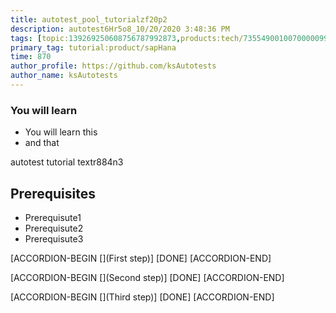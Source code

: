 ```yaml
---
title: autotest_pool_tutorialzf20p2
description: autotest6Hr5o8_10/20/2020 3:48:36 PM
tags: [topic:139269250608756787992873,products:tech/73554900100700000996,tutorial:experience/advanced]
primary_tag: tutorial:product/sapHana
time: 870
author_profile: https://github.com/ksAutotests
author_name: ksAutotests
---
```

### You will learn
- You will learn this
- and that

autotest tutorial textr884n3

## Prerequisites
- Prerequisute1
- Prerequisute2
- Prerequisute3

[ACCORDION-BEGIN [](First step)]
[DONE]
[ACCORDION-END]

[ACCORDION-BEGIN [](Second step)]
[DONE]
[ACCORDION-END]

[ACCORDION-BEGIN [](Third step)]
[DONE]
[ACCORDION-END]

